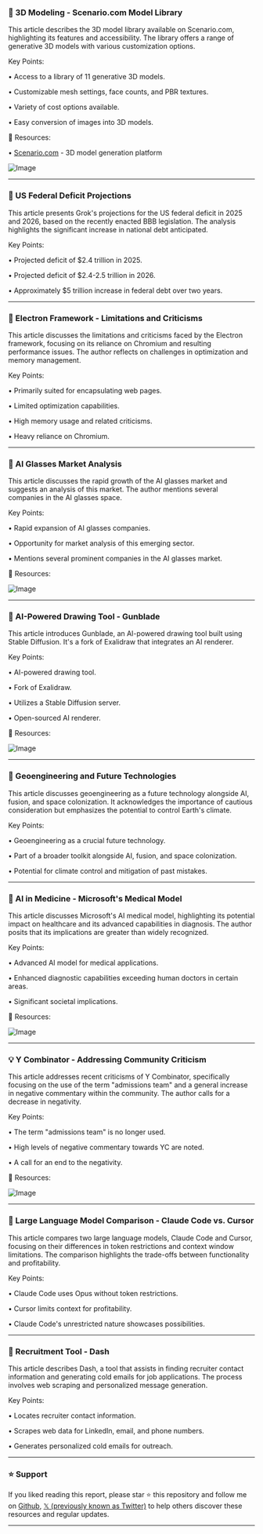 ### 🚀 3D Modeling - Scenario.com Model Library

This article describes the 3D model library available on Scenario.com, highlighting its features and accessibility.  The library offers a range of generative 3D models with various customization options.

Key Points:

• Access to a library of 11 generative 3D models.


• Customizable mesh settings, face counts, and PBR textures.


• Variety of cost options available.


• Easy conversion of images into 3D models.


🔗 Resources:

• [Scenario.com](http://app.scenario.com) -  3D model generation platform

![Image](https://pbs.twimg.com/amplify_video_thumb/1941500024833052672/img/qGzZoaIB5MTBABJu.jpg)


---

### 🤖 US Federal Deficit Projections

This article presents Grok's projections for the US federal deficit in 2025 and 2026, based on the recently enacted BBB legislation.  The analysis highlights the significant increase in national debt anticipated.

Key Points:

• Projected deficit of $2.4 trillion in 2025.


• Projected deficit of $2.4-2.5 trillion in 2026.


•  Approximately $5 trillion increase in federal debt over two years.


---

### 🤖 Electron Framework - Limitations and Criticisms

This article discusses the limitations and criticisms faced by the Electron framework, focusing on its reliance on Chromium and resulting performance issues.  The author reflects on challenges in optimization and memory management.

Key Points:

• Primarily suited for encapsulating web pages.


• Limited optimization capabilities.


• High memory usage and related criticisms.


• Heavy reliance on Chromium.


---

### 🤖 AI Glasses Market Analysis

This article discusses the rapid growth of the AI glasses market and suggests an analysis of this market. The author mentions several companies in the AI glasses space.

Key Points:

• Rapid expansion of AI glasses companies.


• Opportunity for market analysis of this emerging sector.


• Mentions several prominent companies in the AI glasses market.


🔗 Resources:

![Image](https://pbs.twimg.com/amplify_video_thumb/1941660749719273472/img/qwFIrcahOJcXYTTv.jpg)

---

### 🚀 AI-Powered Drawing Tool - Gunblade

This article introduces Gunblade, an AI-powered drawing tool built using Stable Diffusion.  It's a fork of Exalidraw that integrates an AI renderer.

Key Points:

• AI-powered drawing tool.


• Fork of Exalidraw.


• Utilizes a Stable Diffusion server.


• Open-sourced AI renderer.


🔗 Resources:

![Image](https://pbs.twimg.com/media/GeqqKYcbgAAwmck?format=png&name=small)

---

### 🤖 Geoengineering and Future Technologies

This article discusses geoengineering as a future technology alongside AI, fusion, and space colonization.  It acknowledges the importance of cautious consideration but emphasizes the potential to control Earth's climate.

Key Points:

• Geoengineering as a crucial future technology.


• Part of a broader toolkit alongside AI, fusion, and space colonization.


• Potential for climate control and mitigation of past mistakes.


---

### 🤖 AI in Medicine - Microsoft's Medical Model

This article discusses Microsoft's AI medical model, highlighting its potential impact on healthcare and its advanced capabilities in diagnosis.  The author posits that its implications are greater than widely recognized.

Key Points:

• Advanced AI model for medical applications.


• Enhanced diagnostic capabilities exceeding human doctors in certain areas.


• Significant societal implications.


🔗 Resources:

![Image](https://pbs.twimg.com/amplify_video_thumb/1941236271935860736/img/G4vGWhVXt6wfH3Gi.jpg)

---

### 💡 Y Combinator - Addressing Community Criticism

This article addresses recent criticisms of Y Combinator, specifically focusing on the use of the term "admissions team" and a general increase in negative commentary within the community.  The author calls for a decrease in negativity.

Key Points:

• The term "admissions team" is no longer used.


• High levels of negative commentary towards YC are noted.


• A call for an end to the negativity.


🔗 Resources:

![Image](https://pbs.twimg.com/media/GvG6cZwbQAAQNc7?format=jpg&name=small)


---

### 🤖 Large Language Model Comparison - Claude Code vs. Cursor

This article compares two large language models, Claude Code and Cursor, focusing on their differences in token restrictions and context window limitations.  The comparison highlights the trade-offs between functionality and profitability.

Key Points:

• Claude Code uses Opus without token restrictions.


• Cursor limits context for profitability.


• Claude Code's unrestricted nature showcases possibilities.


---

### 🚀 Recruitment Tool - Dash

This article describes Dash, a tool that assists in finding recruiter contact information and generating cold emails for job applications.  The process involves web scraping and personalized message generation.

Key Points:

• Locates recruiter contact information.


• Scrapes web data for LinkedIn, email, and phone numbers.


• Generates personalized cold emails for outreach.


---

### ⭐️ Support

If you liked reading this report, please star ⭐️ this repository and follow me on [Github](https://github.com/Drix10), [𝕏 (previously known as Twitter)](https://x.com/DRIX_10_) to help others discover these resources and regular updates.

---